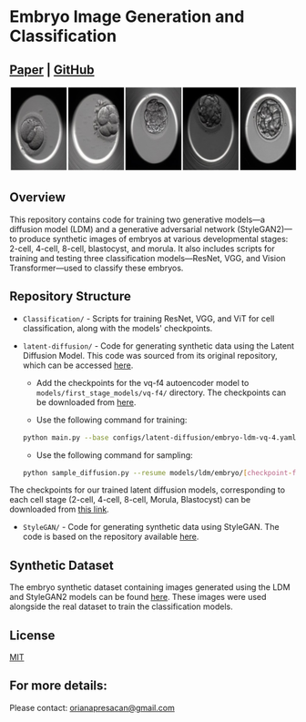 # Embryo Image Generation and Classification

## [Paper](TBD) | [GitHub](https://github.com/orianapresacan/Embryo)

<img src="./images/embryo_synthetic.jpg" width="750" height="150"/> 

## Overview

This repository contains code for training two generative models—a diffusion model (LDM) and a generative adversarial network (StyleGAN2)—to produce synthetic images of embryos at various developmental stages: 2-cell, 4-cell, 8-cell, blastocyst, and morula. It also includes scripts for training and testing three classification models—ResNet, VGG, and Vision Transformer—used to classify these embryos.

## Repository Structure

- `Classification/` - Scripts for training ResNet, VGG, and ViT for cell classification, along with the models' checkpoints.
  
- `latent-diffusion/` - Code for generating synthetic data using the Latent Diffusion Model. This code was sourced from its original repository, which can be accessed [here](https://github.com/CompVis/latent-diffusion).

  - Add the checkpoints for the vq-f4 autoencoder model to `models/first_stage_models/vq-f4/` directory. The checkpoints can be downloaded from [here](https://drive.google.com/drive/folders/11FvUtObPUTdT-lUb8H_y3uOFer3SDqM4?usp=sharing).
    
  - Use the following command for training:
  ```bash
  python main.py --base configs/latent-diffusion/embryo-ldm-vq-4.yaml -t --gpus 0
  ```
  
  - Use the following command for sampling:
  ```bash
  python sample_diffusion.py --resume models/ldm/embryo/[checkpoint-file] --n_samples 10
  ```
The checkpoints for our trained latent diffusion models, corresponding to each cell stage (2-cell, 4-cell, 8-cell, Morula, Blastocyst) can be downloaded from [this link](https://drive.google.com/drive/folders/19EnY1wUUA0ZQVfI5E3J6IAeAECmcFK3y?usp=drive_link).

- `StyleGAN/` - Code for generating synthetic data using StyleGAN. The code is based on the repository available [here]().

## Synthetic Dataset

The embryo synthetic dataset containing images generated using the LDM and StyleGAN2 models can be found [here](https://drive.google.com/file/d/1egpag71fUtZTcB04Bn4mLeVo5s2jh9-W/view?usp=drive_link). These images were used alongside the real dataset to train the classification models.

## License
[MIT](https://choosealicense.com/licenses/mit/)

## For more details:
Please contact: orianapresacan@gmail.com
